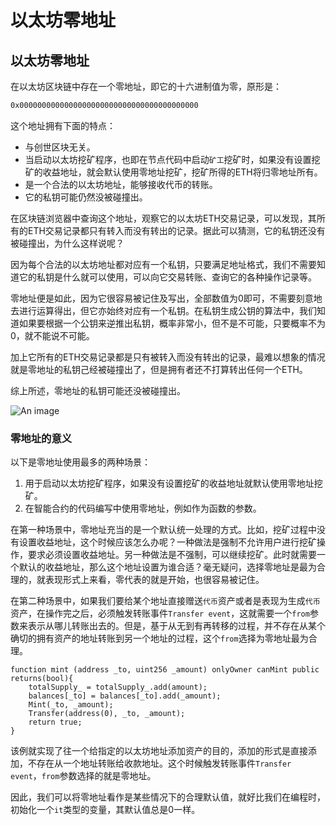 # 以太坊零地址

## 以太坊零地址

在以太坊区块链中存在一个零地址，即它的十六进制值为零，原形是：

```tex
0x0000000000000000000000000000000000000000
```

这个地址拥有下面的特点：

- 与创世区块无关。
- 当启动以太坊挖矿程序，也即在节点代码中启动`矿工`挖矿时，如果没有设置挖矿的收益地址，就会默认使用零地址挖矿，挖矿所得的ETH将归零地址所有。
- 是一个合法的以太坊地址，能够接收代币的转账。
- 它的私钥可能仍然没被碰撞出。

在区块链浏览器中查询这个地址，观察它的以太坊ETH交易记录，可以发现，其所有的ETH交易记录都只有转入而没有转出的记录。据此可以猜测，它的私钥还没有被碰撞出，为什么这样说呢？

因为每个合法的以太坊地址都对应有一个私钥，只要满足地址格式，我们不需要知道它的私钥是什么就可以使用，可以向它交易转账、查询它的各种操作记录等。

零地址便是如此，因为它很容易被记住及写出，全部数值为0即可，不需要刻意地去进行运算得出，但它亦始终对应有一个私钥。在私钥生成公钥的算法中，我们知道如果要根据一个公钥来逆推出私钥，概率非常小，但不是不可能，只要概率不为0，就不能说不可能。

加上它所有的ETH交易记录都是只有被转入而没有转出的记录，最难以想象的情况就是零地址的私钥己经被碰撞出了，但是拥有者还不打算转出任何一个ETH。

综上所述，零地址的私钥可能还没被碰撞出。

![An image](/img/chain/eth/46.png)

### 零地址的意义

以下是零地址使用最多的两种场景：

1. 用于启动以太坊挖矿程序，如果没有设置挖矿的收益地址就默认使用零地址挖矿。
2. 在智能合约的代码编写中使用零地址，例如作为函数的参数。

在第一种场景中，零地址充当的是一个默认统一处理的方式。比如，挖矿过程中没有设置收益地址，这个时候应该怎么办呢？一种做法是强制不允许用户进行挖矿操作，要求必须设置收益地址。另一种做法是不强制，可以继续挖矿。此时就需要一个默认的收益地址，那么这个地址设置为谁合适？毫无疑问，选择零地址是最为合理的，就表现形式上来看，零代表的就是开始，也很容易被记住。

在第二种场景中，如果我们要给某个地址直接赠送`代币`资产或者是表现为生成`代币`资产，在操作完之后，必须触发转账事件`Transfer event`，这就需要一个`from`参数来表示从哪儿转账出去的。但是，基于从无到有再转移的过程，并不存在从某个确切的拥有资产的地址转账到另一个地址的过程，这个`from`选择为零地址最为合理。

```solidity
function mint (address _to, uint256 _amount) onlyOwner canMint public returns(bool){
    totalSupply_ = totalSupply_.add(amount);
    balances[_to] = balances[_to].add(_amount);
    Mint(_to, _amount);
    Transfer(address(0), _to, _amount);
    return true;
}
```

该例就实现了往一个给指定的以太坊地址添加资产的目的，添加的形式是直接添加，不存在从一个地址转账给收款地址。这个时候触发转账事件`Transfer event`，`from`参数选择的就是零地址。

因此，我们可以将零地址看作是某些情况下的合理默认值，就好比我们在编程时，初始化一个`it`类型的变量，其默认值总是0一样。
